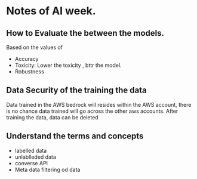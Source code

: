 # Notes of AI week.

## How to Evaluate the between the models.
Based on the values of 
- Accuracy
- Toxicity: Lower the toxicity , bttr the model.
- Robustness

## Data Security of the training the data
Data trained in the AWS bedrock will resides within the AWS account, there is no chance data trained will go across the other aws accounts.
After training the data, data can be deleted


## Understand the terms and concepts
- labelled data
- unlablleded data
- converse API
- Meta data filtering od data
